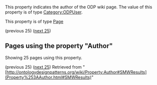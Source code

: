 This property indicates the author of the ODP wiki page. The value of this property is of type [Category:ODPUser](../Category/ODPUser "Category:ODPUser").


This property is of type [Page](../Type/Page "Type:Page")




  

(previous 25) ([next 25](index.php@title=Property%253AAuthor&from=Free+text+on+pattern+submision+page.html#SMWResults "Property:Author"))
## Pages using the property "Author"


Showing 25 pages using this property.


(previous 25) ([next 25](index.php@title=Property%253AAuthor&from=Free+text+on+pattern+submision+page.html#SMWResults "Property:Author"))
Retrieved from "[http://ontologydesignpatterns.org/wiki/Property:Author#SMWResults](Property%253AAuthor.html#SMWResults)"